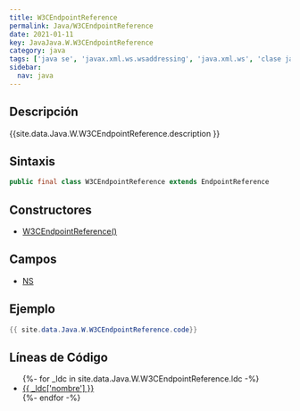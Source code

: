 ```yaml
---
title: W3CEndpointReference
permalink: Java/W3CEndpointReference
date: 2021-01-11
key: JavaJava.W.W3CEndpointReference
category: java
tags: ['java se', 'javax.xml.ws.wsaddressing', 'java.xml.ws', 'clase java', 'Java 1.6', 'JAX-WS 2.1']
sidebar: 
  nav: java
---
```


## Descripción
{{site.data.Java.W.W3CEndpointReference.description }}

## Sintaxis
~~~java
public final class W3CEndpointReference extends EndpointReference
~~~

## Constructores
* [W3CEndpointReference()](/Java/W3CEndpointReference/W3CEndpointReference/)

## Campos
* [NS](/Java/W3CEndpointReference/NS)

## Ejemplo
~~~java
{{ site.data.Java.W.W3CEndpointReference.code}}
~~~

## Líneas de Código
<ul>
{%- for _ldc in site.data.Java.W.W3CEndpointReference.ldc -%}
   <li>
       <a href="{{_ldc['url'] }}">{{ _ldc['nombre'] }}</a>
   </li>
{%- endfor -%}
</ul>
